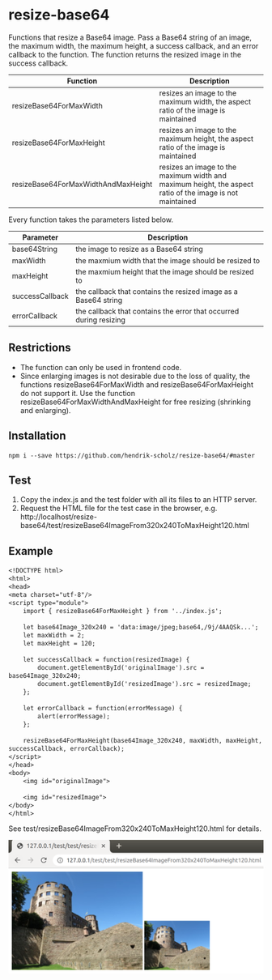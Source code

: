 # resize-base64

Functions that resize a Base64 image. Pass a Base64 string of an image, the maximum width, the maximum height, a success callback, and an error callback to the function. The function returns the resized image in the success callback.

| Function | Description |
| ------ | ----------- |
| resizeBase64ForMaxWidth | resizes an image to the maximum width, the aspect ratio of the image is maintained |
| resizeBase64ForMaxHeight | resizes an image to the maximum height, the aspect ratio of the image is maintained |
| resizeBase64ForMaxWidthAndMaxHeight | resizes an image to the maximum width and maximum height, the aspect ratio of the image is not maintained |

Every function takes the parameters listed below.

| Parameter | Description |
| ------ | ----------- |
| base64String | the image to resize as a Base64 string |
| maxWidth | the maxmium width that the image should be resized to |
| maxHeight | the maxmium height that the image should be resized to |
| successCallback | the callback that contains the resized image as a Base64 string |
| errorCallback | the callback that contains the error that occurred during resizing |

## Restrictions

* The function can only be used in frontend code.
* Since enlarging images is not desirable due to the loss of quality, the functions resizeBase64ForMaxWidth and resizeBase64ForMaxHeight do not support it. Use the function resizeBase64ForMaxWidthAndMaxHeight for free resizing (shrinking and enlarging).

## Installation

```
npm i --save https://github.com/hendrik-scholz/resize-base64/#master
```

## Test

1. Copy the index.js and the test folder with all its files to an HTTP server.
2. Request the HTML file for the test case in the browser, e.g. http://localhost/resize-base64/test/resizeBase64ImageFrom320x240ToMaxHeight120.html

## Example

```
<!DOCTYPE html>
<html>
<head>
<meta charset="utf-8"/>
<script type="module">
	import { resizeBase64ForMaxHeight } from '../index.js';
	
	let base64Image_320x240 = 'data:image/jpeg;base64,/9j/4AAQSk...';
	let maxWidth = 2;
	let maxHeight = 120;
	
	let successCallback = function(resizedImage) {
		document.getElementById('originalImage').src = base64Image_320x240;
		document.getElementById('resizedImage').src = resizedImage;
	};
	
	let errorCallback = function(errorMessage) {
		alert(errorMessage);
	};
	
	resizeBase64ForMaxHeight(base64Image_320x240, maxWidth, maxHeight, successCallback, errorCallback);
</script>
</head>
<body>
	<img id="originalImage">

	<img id="resizedImage">
</body>
</html>
```

See test/resizeBase64ImageFrom320x240ToMaxHeight120.html for details.

![Resize Example](screenshots/resize.png "Resize Example")